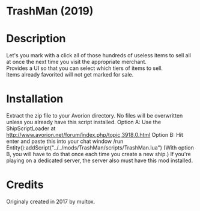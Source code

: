 # TrashMan (2019)

Description
===========
Let's you mark with a click all of those hundreds of useless items 
to sell all at once the next time you visit the appropriate merchant.  
Provides a UI so that you can select which tiers of items to sell.  
Items already favorited will not get marked for sale.

Installation
============
Extract the zip file to your Avorion directory.  No files will be overwritten unless you already have this script installed.
Option A: Use the ShipScriptLoader at http://www.avorion.net/forum/index.php/topic,3918.0.html
Option B: Hit enter and paste this into your chat window
/run Entity():addScript("../../mods/TrashMan/scripts/TrashMan.lua")
(With option B, you will have to do that once each time you create a new ship.)
If you're playing on a dedicated server, the server also must have this mod installed.

Credits
=======
Originaly created in 2017 by multox.
